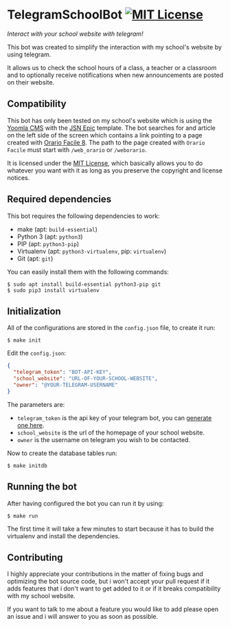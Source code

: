 # TelegramSchoolBot [![MIT License](https://img.shields.io/github/license/paolobarbolini/TelegramSchoolBot.svg?maxAge=2592000)](LICENSE)
_Interact with your school website with telegram!_

This bot was created to simplify the interaction with my school's website by using telegram.

It allows us to check the school hours of a class, a teacher or a classroom and to optionally receive notifications when new announcements are posted on their website.

## Compatibility
This bot has only been tested on my school's website which is using the [Yoomla CMS](https://www.joomla.org/) with the [JSN Epic](https://www.joomlashine.com/joomla-templates/jsn-epic-joomla-template-details.html) template.
The bot searches for and article on the left side of the screen which contains a link pointing to a page created with [Orario Facile 8](https://www.orariofacile.com/).
The path to the page created with ``Orario Facile`` must start with ``/web_orario`` or ``/weborario``.

It is licensed under the [MIT License](LICENSE), which basically allows you to do whatever you want with it as long as you preserve the copyright and license notices.


## Required dependencies
This bot requires the following dependencies to work:

* make (apt: `build-essential`)
* Python 3 (apt: `python3`)
* PIP (apt: `python3-pip`)
* Virtualenv (apt: `python3-virtualenv`, pip: `virtualenv`)
* Git (apt: `git`)

You can easily install them with the following commands:

```
$ sudo apt install build-essential python3-pip git
$ sudo pip3 install virtualenv
```

## Initialization
All of the configurations are stored in the `config.json` file, to create it run:

```
$ make init
```

Edit the `config.json`:

```json
{
  "telegram_token": "BOT-API-KEY",
  "school_website": "URL-OF-YOUR-SCHOOL-WEBSITE",
  "owner": "@YOUR-TELEGRAM-USERNAME"
}
```

The parameters are:

* `telegram_token` is the api key of your telegram bot, you can [generate one here](https://core.telegram.org/bots#6-botfather).
* `school_website` is the url of the homepage of your school website.
* `owner` is the username on telegram you wish to be contacted.

Now to create the database tables run:

```
$ make initdb
```

## Running the bot
After having configured the bot you can run it by using:

```
$ make run
```

The first time it will take a few minutes to start because it has to build the virtualenv and install the dependencies.

## Contributing
I highly appreciate your contributions in the matter of fixing bugs and optimizing the bot source code, but i won't accept your pull request if it adds features that i don't want to get added to it or if it breaks compatibility with my school website.

If you want to talk to me about a feature you would like to add please open an issue and i will answer to you as soon as possible.

